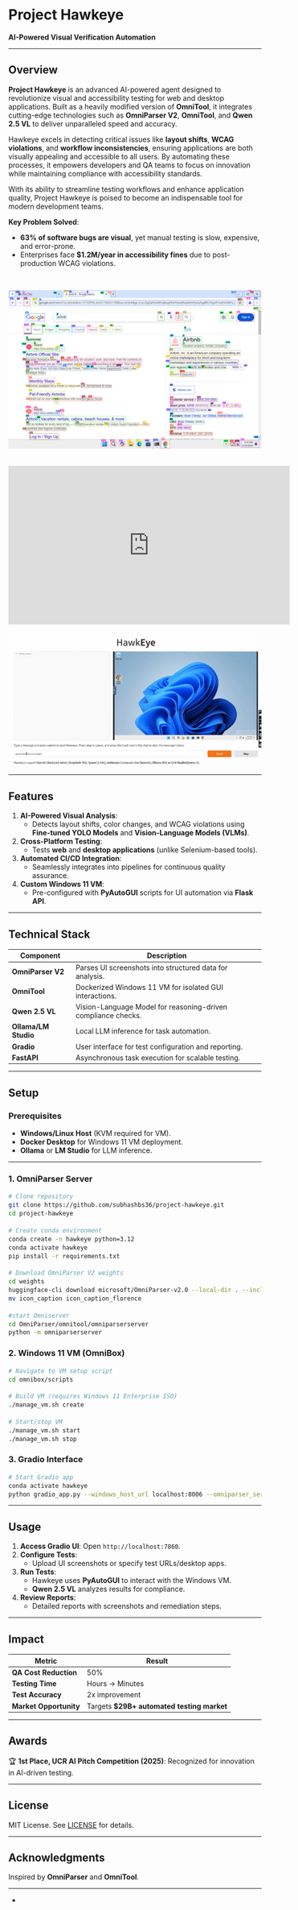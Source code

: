 # **Project Hawkeye**  
**AI-Powered Visual Verification Automation**  

---

## **Overview**  
**Project Hawkeye** is an advanced AI-powered agent designed to revolutionize visual and accessibility testing for web and desktop applications. Built as a heavily modified version of **OmniTool**, it integrates cutting-edge technologies such as **OmniParser V2**, **OmniTool**, and **Qwen 2.5 VL** to deliver unparalleled speed and accuracy.

Hawkeye excels in detecting critical issues like **layout shifts**, **WCAG violations**, and **workflow inconsistencies**, ensuring applications are both visually appealing and accessible to all users. By automating these processes, it empowers developers and QA teams to focus on innovation while maintaining compliance with accessibility standards.

With its ability to streamline testing workflows and enhance application quality, Project Hawkeye is poised to become an indispensable tool for modern development teams.  

**Key Problem Solved**:  
- **63% of software bugs are visual**, yet manual testing is slow, expensive, and error-prone.  
- Enterprises face **$1.2M/year in accessibility fines** due to post-production WCAG violations.  

<br>

<p align="center">
  <img src="imgs/demo_image_som.jpg" alt="Logo">
</p>

<br>

<iframe width="560" height="315" src="https://www.youtube.com/embed/Tzs1F4A5kKs?si=6XexaWxclLjswDoS" title="YouTube video player" frameborder="0" allow="accelerometer; autoplay; clipboard-write; encrypted-media; gyroscope; picture-in-picture; web-share" referrerpolicy="strict-origin-when-cross-origin" allowfullscreen></iframe>

<br>

<p align="center">
  <img src="imgs/Hackeye_Salesforce.gif" alt="Logo">
</p>

---

## **Features**  
1. **AI-Powered Visual Analysis**:  
   - Detects layout shifts, color changes, and WCAG violations using **Fine-tuned YOLO Models** and **Vision-Language Models (VLMs)**.  
2. **Cross-Platform Testing**:  
   - Tests **web** and **desktop applications** (unlike Selenium-based tools).  
3. **Automated CI/CD Integration**:  
   - Seamlessly integrates into pipelines for continuous quality assurance.  
4. **Custom Windows 11 VM**:  
   - Pre-configured with **PyAutoGUI** scripts for UI automation via **Flask API**.  

---

## **Technical Stack**  
| Component | Description |  
|-----------|-------------|  
| **OmniParser V2** | Parses UI screenshots into structured data for analysis. |  
| **OmniTool** | Dockerized Windows 11 VM for isolated GUI interactions. |  
| **Qwen 2.5 VL** | Vision-Language Model for reasoning-driven compliance checks. |  
| **Ollama/LM Studio** | Local LLM inference for task automation. |  
| **Gradio** | User interface for test configuration and reporting. |  
| **FastAPI** | Asynchronous task execution for scalable testing. |  

---

## **Setup**  
### **Prerequisites**  
- **Windows/Linux Host** (KVM required for VM).  
- **Docker Desktop** for Windows 11 VM deployment.  
- **Ollama** or **LM Studio** for LLM inference.  

---

### **1. OmniParser Server**  
```bash  
# Clone repository  
git clone https://github.com/subhashbs36/project-hawkeye.git  
cd project-hawkeye  

# Create conda environment  
conda create -n hawkeye python=3.12  
conda activate hawkeye  
pip install -r requirements.txt  

# Download OmniParser V2 weights  
cd weights  
huggingface-cli download microsoft/OmniParser-v2.0 --local-dir . --include "icon_caption/*" "icon_detect/*"  
mv icon_caption icon_caption_florence  

#start Omniserver 
cd OmniParser/omnitool/omniparserserver
python -m omniparserserver
```  

### **2. Windows 11 VM (OmniBox)**  
```bash  
# Navigate to VM setup script  
cd omnibox/scripts  

# Build VM (requires Windows 11 Enterprise ISO)  
./manage_vm.sh create  

# Start/stop VM  
./manage_vm.sh start  
./manage_vm.sh stop  
```  

### **3. Gradio Interface**  
```bash  
# Start Gradio app  
conda activate hawkeye  
python gradio_app.py --windows_host_url localhost:8006 --omniparser_server_url localhost:8000  
```  

---

## **Usage**  
1. **Access Gradio UI**: Open `http://localhost:7860`.  
2. **Configure Tests**:  
   - Upload UI screenshots or specify test URLs/desktop apps.  
3. **Run Tests**:  
   - Hawkeye uses **PyAutoGUI** to interact with the Windows VM.  
   - **Qwen 2.5 VL** analyzes results for compliance.  
4. **Review Reports**:  
   - Detailed reports with screenshots and remediation steps.  

---

## **Impact**  
| Metric | Result |  
|--------|--------|  
| **QA Cost Reduction** | 50% |  
| **Testing Time** | Hours → Minutes |  
| **Test Accuracy** | 2x improvement |  
| **Market Opportunity** | Targets **$29B+ automated testing market** |  

---

## **Awards**  
🏆 **1st Place, UCR AI Pitch Competition (2025)**: Recognized for innovation in AI-driven testing.  

---

## **License**  
MIT License. See [LICENSE](LICENSE) for details.  

---

## **Acknowledgments**  
Inspired by **OmniParser** and **OmniTool**.  

--- 
*